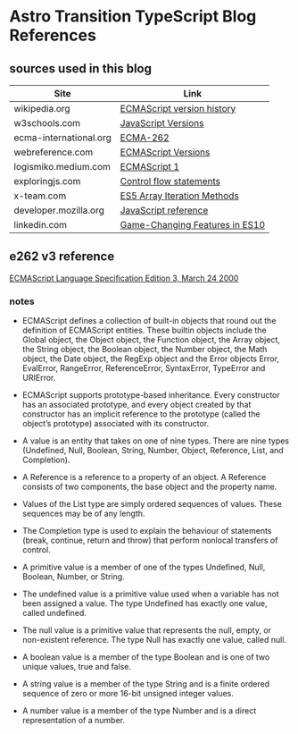 # Astro Transition TypeScript Blog References 

## sources used in this blog 
| Site                   | Link                                                                                                                                    |
| -------------          | -------------                                                                                                                           |
| wikipedia.org          | [ECMAScript version history](https://en.wikipedia.org/wiki/ECMAScript_version_history)                                                  |
| w3schools.com          | [JavaScript Versions](https://www.w3schools.com/js/js_versions.asp)                                                                     |
| ecma-international.org | [ECMA-262](https://www.ecma-international.org/publications-and-standards/standards/ecma-262/)                                           |
| webreference.com       | [ECMAScript Versions](https://webreference.com/javascript/basics/versions/)                                                             |
| logismiko.medium.com   | [ECMAScript 1](https://logismiko.medium.com/javascript-versions-ecmascript-1-1997-391b631c0e3c)                                         |
| exploringjs.com        | [Control flow statements](https://exploringjs.com/impatient-js/ch_control-flow.html)                                                    |
| x-team.com             | [ES5 Array Iteration Methods](https://x-team.com/blog/javascript-es5-array-iteration-methods-explained/)                                |
| developer.mozilla.org  | [JavaScript reference](https://developer.mozilla.org/en-US/docs/Web/JavaScript/Reference)                                               |
| linkedin.com           | [Game-Changing Features in ES10](https://www.linkedin.com/pulse/javascript-evolution-tour-game-changing-features-es10-abdulmoiz-ahmer/) |


## e262 v3 reference
[ECMAScript Language Specification Edition 3, March 24 2000](https://www-archive.mozilla.org/js/language/e262-3.pdf)

### notes
- ECMAScript defines a collection of built-in objects that round out the definition of ECMAScript entities. These builtin objects include the Global object, the Object object, the Function object, the Array object, the String object, the
Boolean object, the Number object, the Math object, the Date object, the RegExp object and the Error objects
Error, EvalError, RangeError, ReferenceError, SyntaxError, TypeError and URIError. 

- ECMAScript supports prototype-based inheritance. Every constructor has an associated prototype, and every
object created by that constructor has an implicit reference to the prototype (called the object’s prototype)
associated with its constructor. 

- A value is an entity that takes on one of nine types. There are nine types (Undefined, Null, Boolean, String,
Number, Object, Reference, List, and Completion).

- A Reference is a reference to a property of an object. A Reference consists of two components, the base object
and the property name.

- Values of the List type are simply ordered sequences of values. These sequences may be of any length.

- The Completion type is used to explain the behaviour of statements (break, continue, return and throw) that
perform nonlocal transfers of control. 

- A primitive value is a member of one of the types Undefined, Null, Boolean, Number, or String.

- The undefined value is a primitive value used when a variable has not been assigned a value. The type Undefined has exactly one value, called undefined. 

- The null value is a primitive value that represents the null, empty, or non-existent reference. The type Null has exactly one value, called null. 

- A boolean value is a member of the type Boolean and is one of two unique values, true and false. 

- A string value is a member of the type String and is a finite ordered sequence of zero or more 16-bit unsigned
integer values. 

- A number value is a member of the type Number and is a direct representation of a number. 
